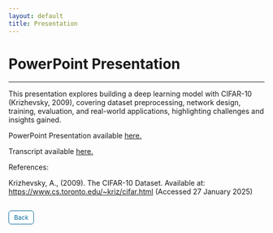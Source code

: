 ```yaml
---
layout: default
title: Presentation
---
```


# PowerPoint Presentation

---

This presentation explores building a deep learning model with CIFAR-10 (Krizhevsky, 2009), covering dataset preprocessing, network design, training, evaluation, and real-world applications, highlighting challenges and insights gained.


PowerPoint Presentation available <a href="pdf/CNN Presentation.pdf" target="_blank" rel="noopener noreferrer">here.</a>

Transcript available <a href="pdf/transcript.pdf" target="_blank" rel="noopener noreferrer">here.</a>

References:

Krizhevsky, A., (2009). The CIFAR-10 Dataset. Available at: https://www.cs.toronto.edu/~kriz/cifar.html (Accessed 27 January 2025)


<style>
  .back-button {
    display: inline-block;
    background-color: white;
    color: #006699;
    text-decoration: none;
    padding: 5px 10px; /* Reduced padding for a smaller button */
    font-size: 12px; /* Smaller font size */
    border: 1px solid #006699; /* Thinner border */
    border-radius: 5px;
    cursor: pointer;
    transition: background-color 0.3s, color 0.3s;
    margin: 15px 0; /* Adds space above and below the button */
  }
  .back-button:hover {
    background-color: #006699;
    color: white;
 }
</style>

<div class="button-container">
  <a href="https://dzervenes.github.io/machine-learning/" class="back-button">Back</a>
</div>

